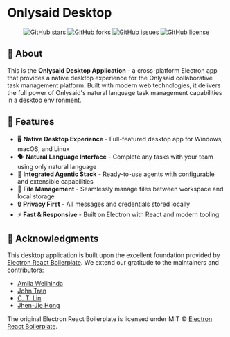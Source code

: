 # Onlysaid Desktop

<div align="center">

[![GitHub stars](https://img.shields.io/github/stars/spoonbobo/onlysaid?style=for-the-badge&logo=github)](https://github.com/spoonbobo/onlysaid/stargazers)
[![GitHub forks](https://img.shields.io/github/forks/spoonbobo/onlysaid?style=for-the-badge&logo=github)](https://github.com/spoonbobo/onlysaid/network/members)
[![GitHub issues](https://img.shields.io/github/issues/spoonbobo/onlysaid?style=for-the-badge&logo=github)](https://github.com/spoonbobo/onlysaid/issues)
[![GitHub license](https://img.shields.io/github/license/spoonbobo/onlysaid?style=for-the-badge)](https://github.com/spoonbobo/onlysaid/blob/main/LICENSE)

</div>

## 📖 About

This is the **Onlysaid Desktop Application** - a cross-platform Electron app that provides a native desktop experience for the Onlysaid collaborative task management platform. Built with modern web technologies, it delivers the full power of Onlysaid's natural language task management capabilities in a desktop environment.

## 🌟 Features

- 🖥️ **Native Desktop Experience** - Full-featured desktop app for Windows, macOS, and Linux
- 🗣️ **Natural Language Interface** - Complete any tasks with your team using only natural language
- 🔌 **Integrated Agentic Stack** - Ready-to-use agents with configurable and extensible capabilities
- 📁 **File Management** - Seamlessly manage files between workspace and local storage
- 🔒 **Privacy First** - All messages and credentials stored locally
- ⚡ **Fast & Responsive** - Built on Electron with React and modern tooling

## 🙏 Acknowledgments

This desktop application is built upon the excellent foundation provided by [Electron React Boilerplate](https://github.com/electron-react-boilerplate/electron-react-boilerplate). We extend our gratitude to the maintainers and contributors:

- [Amila Welihinda](https://github.com/amilajack)
- [John Tran](https://github.com/jooohhn)
- [C. T. Lin](https://github.com/chentsulin)
- [Jhen-Jie Hong](https://github.com/jhen0409)

The original Electron React Boilerplate is licensed under MIT © [Electron React Boilerplate](https://github.com/electron-react-boilerplate).
